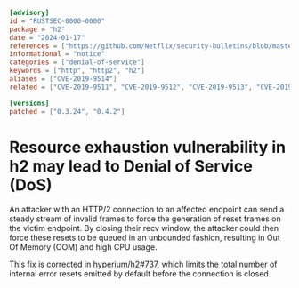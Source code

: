 ```toml
[advisory]
id = "RUSTSEC-0000-0000"
package = "h2"
date = "2024-01-17"
references = ["https://github.com/Netflix/security-bulletins/blob/master/advisories/third-party/2019-002.md"]
informational = "notice"
categories = ["denial-of-service"]
keywords = ["http", "http2", "h2"]
aliases = ["CVE-2019-9514"]
related = ["CVE-2019-9511", "CVE-2019-9512", "CVE-2019-9513", "CVE-2019-9515", "CVE-2019-9516", "CVE-2019-9517", "CVE-2019-9518", "CVE-2023-44487"]

[versions]
patched = ["0.3.24", "0.4.2"]
```

# Resource exhaustion vulnerability in h2 may lead to Denial of Service (DoS)

An attacker with an HTTP/2 connection to an affected endpoint can send a steady stream of invalid frames to force the
generation of reset frames on the victim endpoint.
By closing their recv window, the attacker could then force these resets to be queued in an unbounded fashion,
resulting in Out Of Memory (OOM) and high CPU usage.

This fix is corrected in [hyperium/h2#737](https://github.com/hyperium/h2/pull/737), which limits the total number of
internal error resets emitted by default before the connection is closed.
